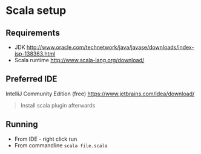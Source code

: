# Scala setup #
## Requirements ##
* JDK http://www.oracle.com/technetwork/java/javase/downloads/index-jsp-138363.html
* Scala runtime http://www.scala-lang.org/download/


## Preferred IDE ##
IntelliJ Community Edition (free) https://www.jetbrains.com/idea/download/
>
> Install scala plugin afterwards


## Running ##
* From IDE - right click run
* From commandline ````scala file.scala````